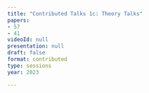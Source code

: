 ```yaml
---
title: "Contributed Talks 1c: Theory Talks"
papers:
- 57
- 41
videoId: null
presentation: null
draft: false
format: contributed
type: sessions
year: 2023

---
```

